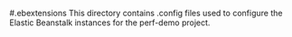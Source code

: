 #.ebextensions
This directory contains .config files used to configure the Elastic Beanstalk instances for the perf-demo project.
